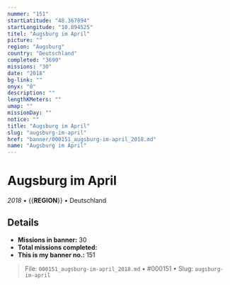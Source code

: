 ```yaml
---
nummer: "151"
startLatitude: "48.367894"
startLongitude: "10.894525"
titel: "Augsburg im April"
picture: ""
region: "Augsburg"
country: "Deutschland"
completed: "3690"
missions: "30"
date: "2018"
bg-link: ""
onyx: "0"
description: ""
lengthKMeters: ""
umap: ""
missionDay: ""
notice: ""
title: "Augsburg im April"
slug: "augsburg-im-april"
href: "banner/000151_augsburg-im-april_2018.md"
name: "Augsburg im April"
---
```

# Augsburg im April

*2018* • {{__REGION__}} • Deutschland





## Details

- **Missions in banner:** 30
- **Total missions completed:** 
- **This is my banner no.:** 151






> File: `000151_augsburg-im-april_2018.md` • #000151 • Slug: `augsburg-im-april`
